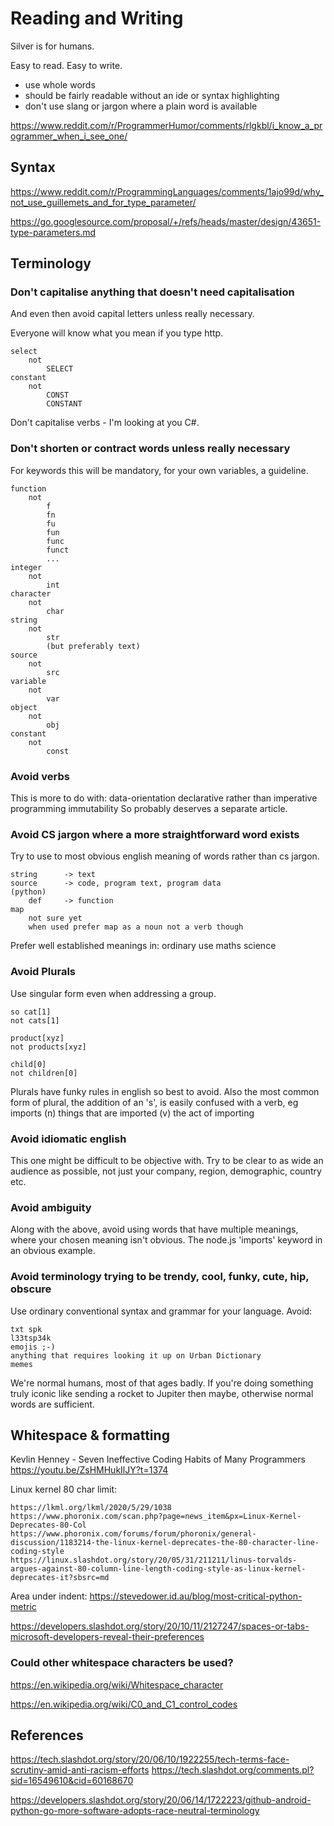 Reading and Writing
===================

Silver is for humans.

Easy to read. Easy to write.

* use whole words
* should be fairly readable without an ide or syntax highlighting
* don't use slang or jargon where a plain word is available



https://www.reddit.com/r/ProgrammerHumor/comments/rlgkbl/i_know_a_programmer_when_i_see_one/




Syntax
------

https://www.reddit.com/r/ProgrammingLanguages/comments/1ajo99d/why_not_use_guillemets_and_for_type_parameter/

https://go.googlesource.com/proposal/+/refs/heads/master/design/43651-type-parameters.md



Terminology
-----------


### Don't capitalise anything that doesn't need capitalisation

And even then avoid capital letters unless really necessary.

Everyone will know what you mean if you type http.

	select
		not
			SELECT
	constant
		not
			CONST
			CONSTANT

Don't capitalise verbs - I'm looking at you C#.


### Don't shorten or contract words unless really necessary

For keywords this will be mandatory, for your own variables, a guideline.

	function
		not
			f
			fn
			fu
			fun
			func
			funct
			...
	integer
		not
			int
	character
		not
			char
	string
		not
			str
			(but preferably text)
	source
		not
			src
	variable
		not
			var
	object
		not
			obj
	constant
		not
			const



### Avoid verbs

This is more to do with:
	data-orientation
	declarative rather than imperative programming
	immutability
So probably deserves a separate article.



### Avoid CS jargon where a more straightforward word exists

Try to use to most obvious english meaning of words rather than cs jargon.

	string		-> text
	source		-> code, program text, program data
	(python)
		def 	-> function
	map
		not sure yet
		when used prefer map as a noun not a verb though

Prefer well established meanings in:
	ordinary use
	maths
	science


### Avoid Plurals

Use singular form even when addressing a group.

	so cat[1]
	not cats[1]

	product[xyz]
	not products[xyz]

	child[0]
	not children[0]



Plurals have funky rules in english so best to avoid.
Also the most common form of plural, the addition of an 's', is easily confused with a verb,
	eg
		imports
			(n) things that are imported
			(v) the act of importing



### Avoid idiomatic english

This one might be difficult to be objective with.
Try to be clear to as wide an audience as possible, not just your company, region, demographic, country etc.


### Avoid ambiguity

Along with the above, avoid using words that have multiple meanings, where your chosen meaning isn't obvious.
The node.js 'imports' keyword in an obvious example.



### Avoid terminology trying to be trendy, cool, funky, cute, hip, obscure

Use ordinary conventional syntax and grammar for your language.
Avoid:

	txt spk
	l33tsp34k
	emojis ;-)
	anything that requires looking it up on Urban Dictionary
	memes

We're normal humans, most of that ages badly.
If you're doing something truly iconic like sending a rocket to Jupiter then maybe, otherwise normal words are sufficient.







Whitespace & formatting
-----------------------

Kevlin Henney - Seven Ineffective Coding Habits of Many Programmers
	https://youtu.be/ZsHMHukIlJY?t=1374


Linux kernel 80 char limit:

	https://lkml.org/lkml/2020/5/29/1038
	https://www.phoronix.com/scan.php?page=news_item&px=Linux-Kernel-Deprecates-80-Col
	https://www.phoronix.com/forums/forum/phoronix/general-discussion/1183214-the-linux-kernel-deprecates-the-80-character-line-coding-style
	https://linux.slashdot.org/story/20/05/31/211211/linus-torvalds-argues-against-80-column-line-length-coding-style-as-linux-kernel-deprecates-it?sbsrc=md


Area under indent:
	https://stevedower.id.au/blog/most-critical-python-metric

https://developers.slashdot.org/story/20/10/11/2127247/spaces-or-tabs-microsoft-developers-reveal-their-preferences



### Could other whitespace characters be used?

https://en.wikipedia.org/wiki/Whitespace_character

https://en.wikipedia.org/wiki/C0_and_C1_control_codes






References
----------

https://tech.slashdot.org/story/20/06/10/1922255/tech-terms-face-scrutiny-amid-anti-racism-efforts
https://tech.slashdot.org/comments.pl?sid=16549610&cid=60168670

https://developers.slashdot.org/story/20/06/14/1722223/github-android-python-go-more-software-adopts-race-neutral-terminology
